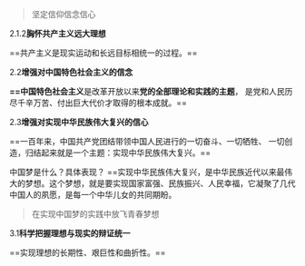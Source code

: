 >坚定信仰信念信心

2.1.2**胸怀共产主义远大理想**

==共产主义是现实运动和长远目标相统一的过程。==

2.2**增强对中国特色社会主义的信念**

**==中国特色社会主义**是改革开放以来**党的全部理论和实践的主题**， 是党和人民历尽千辛万苦、付出巨大代价才取得的根本成就。==

2.3**增强对实现中华民族伟大复兴的信心**

==一百年来，中国共产党团结带领中国人民进行的一切奋斗、一切牺牲、 一切创造，归结起来就是一个主题：实现中华民族伟大复兴。==

中国梦是什么？具体表现？
==实现中华民族伟大复兴，是中华民族近代以来最伟大的梦想。这个梦想，就是要实现国家富强、民族振兴、人民幸福，它凝聚了几代中国人的夙愿，是每一个中华儿女的共同期盼。

>在实现中国梦的实践中放飞青春梦想

3.1**科学把握理想与现实的辩证统一**

==实现理想的长期性、艰巨性和曲折性。==



